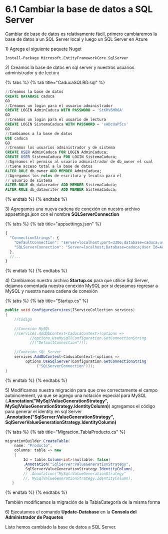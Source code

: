 # 6.1 Cambiar la base de datos a SQL Server

Cambiar de base de datos es relativamente fácil, primero cambiaremos la base de datos a un SQL Server local y luego un SQL Server en Azure

1\) Agrega el siguiente paquete Nuget  

```text
Install-Package Microsoft.EntityFrameworkCore.SqlServer
```

2\) Creamos la base de datos en sql server y nuestros usuarios administrador y de lectura

{% tabs %}
{% tab title="CaducaSQLBD.sql" %}
```sql
//Creamos la base de datos
CREATE DATABASE caduca
GO
//Creamos un login para el usuario administrador
CREATE LOGIN AdminCaduca WITH PASSWORD = 'StKRV6MR6A'
GO
//Creamos un login para el usuario de lectura
CREATE LOGIN SistemaCaduca WITH PASSWORD = 'xADcUaP5cs'
GO
//Cambiamos a la base de datos
USE caduca
GO
//Creamos los usuarios administrador y de sistema
CREATE USER AdminCaduca FOR LOGIN AdminCaduca;
CREATE USER SistemaCaduca FOR LOGIN SistemaCaduca;
//Agreamos el permiso al usuario administrador de db_owner el cual 
//tiene acceso total a la base de datos
ALTER ROLE db_owner ADD MEMBER AdminCaduca;
//Agregamos los roles de escritura y lecutra para el 
// usuario de sistema
ALTER ROLE db_datareader ADD MEMBER SistemaCaduca;
ALTER ROLE db_datawriter ADD MEMBER SistemaCaduca;
```
{% endtab %}
{% endtabs %}

3\) Agregamos una nueva cadena de conexión en nuestro archivo appsettings.json con el nombre **SQLServerConnection** 

{% tabs %}
{% tab title="appsettings.json" %}
```javascript
{
  "ConnectionStrings": {
    "DefaultConnection": "server=localhost;port=3306;database=caduca;user=AdminCaduca;Password=StKRV6MR6A;sslMode=none",
    "SQLServerConnection": "Server=localhost;Database=caduca;User Id=AdminCaduca;Password=StKRV6MR6A;"
  },
  //...
}

```
{% endtab %}
{% endtabs %}

4\) Cambiamos nuestro archivo **Startup.cs** para que utilice Sql Server, dejamos comentada nuestra conexión MySQL por si deseamos regresar a MySQL y nuestra nueva cadena de conexión

{% tabs %}
{% tab title="Startup.cs" %}
```csharp
public void ConfigureServices(IServiceCollection services)
{
    //Código
    
    //Conexión MySQL
    //services.AddDbContext<CaducaContext>(options => 
           //options.UseMySql(Configuration.GetConnectionString
           //("DefaultConnection")));
   
    //Conexión SQL Server
    services.AddDbContext<CaducaContext>(options =>
         options.UseSqlServer(Configuration.GetConnectionString
              ("SQLServerConnection")));
}
```
{% endtab %}
{% endtabs %}

5\) Modificamos nuestra migración para que cree correctamente el campo autoincrement, ya que se agrego una notación especial para MySQL  \(**.Annotation\("MySql:ValueGenerationStrategy", MySqlValueGenerationStrategy.IdentityColumn\)**\) agregamos el código para generar el identity en sql Server **.Annotation\("SqlServer:ValueGenerationStrategy", SqlServerValueGenerationStrategy.IdentityColumn\)**

{% tabs %}
{% tab title="Migracion\_TablaProducto.cs" %}
```csharp
migrationBuilder.CreateTable(
    name: "Producto",
    columns: table => new
    {
        Id = table.Column<int>(nullable: false)
        .Annotation("SqlServer:ValueGenerationStrategy", 
         SqlServerValueGenerationStrategy.IdentityColumn),
        // .Annotation("MySql:ValueGenerationStrategy"
        //, MySqlValueGenerationStrategy.IdentityColumn),
   }
```
{% endtab %}
{% endtabs %}

También modificamos la migración de la TablaCategoría de la misma forma

6\) Ejecutamos el comando **Update-Database** en la **Consola del Administrador de Paquetes**

Listo hemos cambiado la base de datos a SQL Server.

